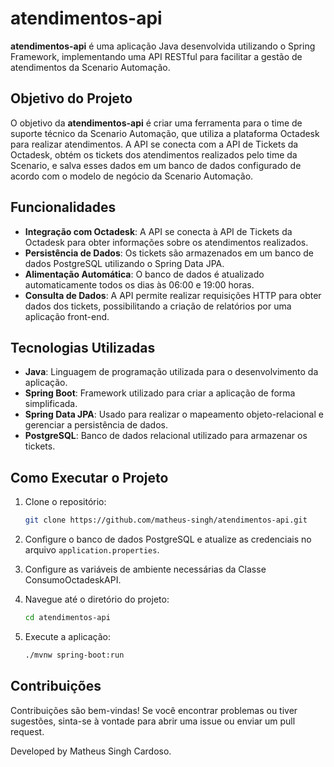 # atendimentos-api

**atendimentos-api** é uma aplicação Java desenvolvida utilizando o Spring Framework, implementando uma API RESTful para facilitar a gestão de atendimentos da Scenario Automação.

## Objetivo do Projeto

O objetivo da **atendimentos-api** é criar uma ferramenta para o time de suporte técnico da Scenario Automação, que utiliza a plataforma Octadesk para realizar atendimentos. A API se conecta com a API de Tickets da Octadesk, obtém os tickets dos atendimentos realizados pelo time da Scenario, e salva esses dados em um banco de dados configurado de acordo com o modelo de negócio da Scenario Automação.

## Funcionalidades

- **Integração com Octadesk**: A API se conecta à API de Tickets da Octadesk para obter informações sobre os atendimentos realizados.
- **Persistência de Dados**: Os tickets são armazenados em um banco de dados PostgreSQL utilizando o Spring Data JPA.
- **Alimentação Automática**: O banco de dados é atualizado automaticamente todos os dias às 06:00 e 19:00 horas.
- **Consulta de Dados**: A API permite realizar requisições HTTP para obter dados dos tickets, possibilitando a criação de relatórios por uma aplicação front-end.

## Tecnologias Utilizadas

- **Java**: Linguagem de programação utilizada para o desenvolvimento da aplicação.
- **Spring Boot**: Framework utilizado para criar a aplicação de forma simplificada.
- **Spring Data JPA**: Usado para realizar o mapeamento objeto-relacional e gerenciar a persistência de dados.
- **PostgreSQL**: Banco de dados relacional utilizado para armazenar os tickets.

## Como Executar o Projeto

1. Clone o repositório:

    ```bash
    git clone https://github.com/matheus-singh/atendimentos-api.git
    ```

2. Configure o banco de dados PostgreSQL e atualize as credenciais no arquivo `application.properties`.
   
3. Configure as variáveis de ambiente necessárias da Classe ConsumoOctadeskAPI.
   
4. Navegue até o diretório do projeto:

    ```bash
    cd atendimentos-api
    ```
5. Execute a aplicação:

    ```bash
    ./mvnw spring-boot:run
    ```

## Contribuições

Contribuições são bem-vindas! Se você encontrar problemas ou tiver sugestões, sinta-se à vontade para abrir uma issue ou enviar um pull request.

Developed by Matheus Singh Cardoso.
